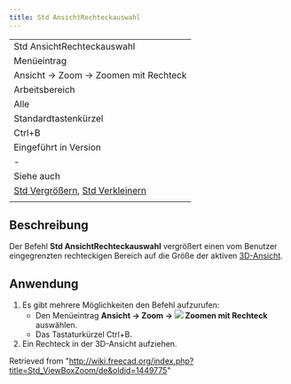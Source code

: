 ```yaml
---
title: Std AnsichtRechteckauswahl
---
```


|                                                                                                                       |
| --------------------------------------------------------------------------------------------------------------------- |
| Std AnsichtRechteckauswahl                                                                                            |
| Menüeintrag                                                                                                           |
| Ansicht → Zoom → Zoomen mit Rechteck                                                                                  |
| Arbeitsbereich                                                                                                        |
| Alle                                                                                                                  |
| Standardtastenkürzel                                                                                                  |
| Ctrl+B                                                                                                                |
| Eingeführt in Version                                                                                                 |
| -                                                                                                                     |
| Siehe auch                                                                                                            |
| [Std Vergrößern](/Std_ViewZoomIn/de "Std ViewZoomIn/de"), [Std Verkleinern](/Std_ViewZoomOut/de "Std ViewZoomOut/de") |
|                                                                                                                       |

## Beschreibung

Der Befehl **Std AnsichtRechteckauswahl** vergrößert einen vom Benutzer eingegrenzten rechteckigen Bereich auf die Größe der aktiven [3D-Ansicht](/3D_view/de "3D view/de").

## Anwendung

1. Es gibt mehrere Möglichkeiten den Befehl aufzurufen:
   - Den Menüeintrag **Ansicht → Zoom → ![](/images/Std_ViewBoxZoom.svg) Zoomen mit Rechteck** auswählen.
   - Das Tastaturkürzel Ctrl+B.
2. Ein Rechteck in der 3D-Ansicht aufziehen.

Retrieved from "<http://wiki.freecad.org/index.php?title=Std_ViewBoxZoom/de&oldid=1449775>"

